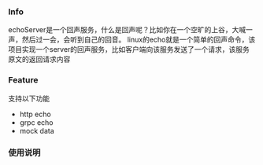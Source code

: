 ### Info
echoServer是一个回声服务，什么是回声呢？比如你在一个空旷的上谷，大喊一声，然后过一会，会听到自己的回音。
linux的echo就是一个简单的回声命令，该项目实现一个server的回声服务，比如客户端向该服务发送了一个请求，该服务原文的返回请求内容

### Feature
支持以下功能
- http echo
- grpc echo
- mock data

### 使用说明
